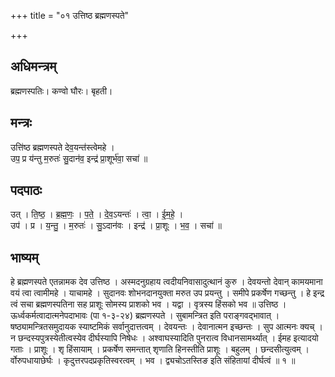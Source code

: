 +++
title = "०१ उत्तिष्ठ ब्रह्मणस्पते"

+++
## अधिमन्त्रम्
ब्रह्मणस्पतिः। कण्वो घौरः। बृहती।

## मन्त्रः
उत्ति॑ष्ठ ब्रह्मणस्पते देव॒यन्त॑स्त्वेमहे ।  
उप॒ प्र य॑न्तु म॒रुतः॑ सु॒दान॑व॒ इन्द्र॑ प्रा॒शूर्भ॑वा॒ सचा॑ ॥

## पदपाठः
उत् । ति॒ष्ठ॒ । ब्र॒ह्म॒णः॒ । प॒ते॒ । दे॒व॒ऽयन्तः॑ । त्वा॒ । ई॒म॒हे॒ ।  
उप॑ । प्र । य॒न्तु॒ । म॒रुतः॑ । सु॒ऽदान॑वः । इन्द्र॑ । प्रा॒शूः । भ॒व॒ । सचा॑ ॥

## भाष्यम्
हे ब्रह्मणस्पते एतन्नामक देव उत्तिष्ठ । अस्मदनुग्रहाय त्वदीयनिवासादुत्थानं कुरु । देवयन्तो देवान् कामयमाना वयं त्वा त्वामीमहे । याचामहे । सुदानवः शोभनदानयुक्ता मरुत उप प्रयन्तु । समीपे प्रकर्षेण गच्छन्तु । हे इन्द्र त्वं सचा ब्रह्मणस्पतिना सह प्राशूः सोमस्य प्राशको भव । यद्वा । वृत्रस्य हिंसको भव ॥ उत्तिष्ठ । ऊर्ध्वकर्मत्वादात्मनेपदाभावः (पा १-३-२४) ब्रह्मणस्पते । सुबामन्त्रित इति पराङ्गवद्भावात् । षष्ठ्यामन्त्रितसमुदायक स्याष्टमिकं सर्वानुदात्तत्वम् । देवयन्तः । देवानात्मन इच्छन्तः । सुप आत्मनः क्यच् । न छन्दस्यपुत्रस्येतीत्वस्येव दीर्घस्यापि निषेधः । अश्वाघस्यादिति पुनरात्व विधानसामर्थ्यात् । ईमह इत्यादयो गताः । प्राशूः । शृ हिंसायाम् । प्रकर्षेण समन्तात् शृणाति हिनस्तीति प्राशूः । बहुलम् । छन्दसीत्युत्वम् । र्वोरुपधायाछेर्घः । कृदुत्तरपदप्रकृतिस्वरत्वम् । भव । द्व्यचोऽतस्तिङ इति संहितायां दीर्घत्वं ॥ १ ॥